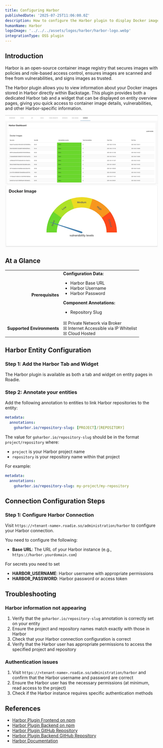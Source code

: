 ```yaml
---
title: Configuring Harbor
publishedDate: '2025-07-25T11:06:00.0Z'
description: How to configure the Harbor plugin to display Docker image information from Harbor in Roadie.
humanName: Harbor
logoImage: '../../../assets/logos/harbor/harbor-logo.webp'
integrationType: OSS plugin
---
```


## Introduction

Harbor is an open-source container image registry that secures images with policies and role-based access control, ensures images are scanned and free from vulnerabilities, and signs images as trusted.

The Harbor plugin allows you to view information about your Docker images stored in Harbor directly within Backstage. This plugin provides both a dedicated Harbor tab and a widget that can be displayed on entity overview pages, giving you quick access to container image details, vulnerabilities, and other Harbor-specific information.


![harbor-tab.webp](harbor-tab.webp)
![harbor-card.webp](harbor-card.webp)

## At a Glance

|                            |                                                                                                                                                                        |
|---------------------------:|------------------------------------------------------------------------------------------------------------------------------------------------------------------------|
|          **Prerequisites** | **Configuration Data:** <ul><li>Harbor Base URL</li><li>Harbor Username</li><li>Harbor Password</li></ul> **Component Annotations:** <ul><li>Repository Slug</li></ul> |
| **Supported Environments** | ☒ Private Network via Broker <br /> ☒ Internet Accessible via IP Whitelist <br /> ☒ Cloud Hosted                                                                       |

## Harbor Entity Configuration

### Step 1: Add the Harbor Tab and Widget

The Harbor plugin is available as both a tab and widget on entity pages in Roadie. 

### Step 2: Annotate your entities

Add the following annotation to entities to link Harbor repositories to the entity:

```yaml
metadata:
  annotations:
    goharbor.io/repository-slug: [PROJECT]/[REPOSITORY]
```

The value for `goharbor.io/repository-slug` should be in the format `project/repository` where:
- `project` is your Harbor project name
- `repository` is your repository name within that project

For example:
```yaml
metadata:
  annotations:
    goharbor.io/repository-slug: my-project/my-repository
```

## Connection Configuration Steps

### Step 1: Configure Harbor Connection

Visit `https://<tenant-name>.roadie.so/administration/harbor` to configure your Harbor connection.

You need to configure the following:

- **Base URL**: The URL of your Harbor instance (e.g., `https://harbor.yourdomain.com`)

For secrets you need to set 
- **HARBOR_USERNAME**: Harbor username with appropriate permissions
- **HARBOR_PASSWORD**: Harbor password or access token


## Troubleshooting

### Harbor information not appearing

1. Verify that the `goharbor.io/repository-slug` annotation is correctly set on your entity
2. Ensure the project and repository names match exactly with those in Harbor
3. Check that your Harbor connection configuration is correct
4. Verify that the Harbor user has appropriate permissions to access the specified project and repository

### Authentication issues

1. Visit `https://<tenant-name>.roadie.so/administration/harbor` and confirm that the Harbor username and password are correct
2. Ensure the Harbor user has the necessary permissions (at minimum, read access to the project)
3. Check if the Harbor instance requires specific authentication methods

## References

- [Harbor Plugin Frontend on npm](https://www.npmjs.com/package/@bestsellerit/backstage-plugin-harbor)
- [Harbor Plugin Backend on npm](https://www.npmjs.com/package/@bestsellerit/backstage-plugin-harbor-backend)
- [Harbor Plugin GitHub Repository](https://github.com/container-registry/backstage-plugin-harbor)
- [Harbor Plugin Backend GitHub Repository](https://github.com/container-registry/backstage-plugin-harbor-backend)
- [Harbor Documentation](https://goharbor.io/docs/)